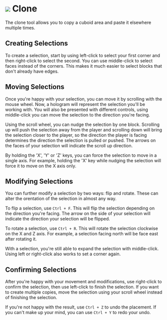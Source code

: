 # ![](/img/buildertools/clone.png) Clone 

The clone tool allows you to copy a cuboid area and paste it elsewhere multiple times. 

## Creating Selections

To create a selection, start by using left-click to select your first corner and then right-click to select the second. You can use middle-click to select faces instead of the corners. This makes it much easier to select blocks that don't already have edges.

## Moving Selections

Once you're happy with your selection, you can move it by scrolling with the mouse wheel. Now, a hologram will represent the selection you'll be working with. You will also be presented with different controls, using middle-click you can move the selection to the direction you're facing.

Using the scroll wheel, you can nudge the selection by one block. Scrolling up will push the selection away from the player and scrolling down will bring the selection closer to the player, so the direction the player is facing determines the direction the selection is pulled or pushed. The arrows on the faces of your selection will indicate the scroll up direction.

By holding the 'X', 'Y' or 'Z' keys, you can force the selection to move in a single axis. For example, holding the 'X' key while nudging the selection will force it to move on the X axis only.

## Modifying Selections

You can further modify a selection by two ways: flip and rotate. These can alter the orentation of the selection in almost any way.

To flip a selection, use `Ctrl + F`. This will flip the selection depending on the direction you're facing. The arrow on the side of your selection will indicate the direction your selection will be flipped.

To rotate a selection, use `Ctrl + R`. This will rotate the selection clockwise on the X and Z axis. For example, a selection facing north will be face east after rotating it.

With a selection, you're still able to expand the selection with middle-click. Using left or right-click also works to set a corner again.

## Confirming Selections

After you're happy with your movement and modifications, use right-click to confirm the selection, then use left-click to finish the selection. If you want to create multiple copies, move the selection using your scroll wheel instead of finishing the selection.

If you're not happy with the result, use `Ctrl + Z` to undo the placement. If you can't make up your mind, you can use `Ctrl + Y` to redo your undo.